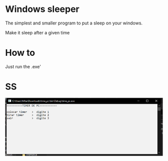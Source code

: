 # Windows sleeper

The simplest and smaller program to put a sleep on your windows.

Make it sleep after a given time

# How to
Just run the .exe'

# SS

![home](screenshots/1.PNG)